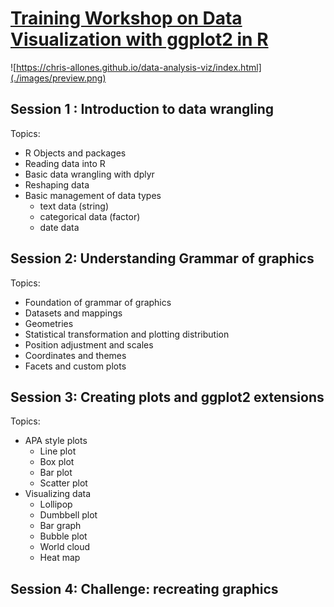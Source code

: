 # [Training Workshop on Data Visualization with ggplot2 in R](https://chris-allones.github.io/data-analysis-viz/index.html)

![https://chris-allones.github.io/data-analysis-viz/index.html](./images/preview.png)


## Session 1 : Introduction to data wrangling
Topics:
- R Objects and packages
- Reading data into R
- Basic data wrangling with dplyr
- Reshaping data
- Basic management of data types
  - text data (string)
  - categorical data (factor)
  - date data

## Session 2: Understanding Grammar of graphics
Topics:
- Foundation of grammar of graphics
- Datasets and mappings
- Geometries
- Statistical transformation and plotting distribution
- Position adjustment and scales
- Coordinates and themes
- Facets and custom plots

## Session 3: Creating plots and ggplot2 extensions
Topics:
- APA style plots
  - Line plot
  - Box plot
  - Bar plot
  - Scatter plot
- Visualizing data
  - Lollipop
  - Dumbbell plot
  - Bar graph
  - Bubble plot
  - World cloud
  - Heat map

## Session 4: Challenge: recreating graphics
